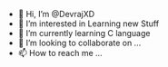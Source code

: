 - 👋 Hi, I’m @DevrajXD
- 👀 I’m interested in Learning new Stuff
- 🌱 I’m currently learning C language
- 💞️ I’m looking to collaborate on ...
- 📫 How to reach me ...

<!---
DevrajXD/DevrajXD is a ✨ special ✨ repository because its `README.md` (this file) appears on your GitHub profile.
You can click the Preview link to take a look at your changes.
--->
